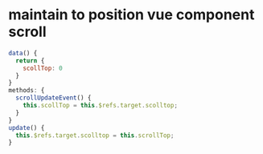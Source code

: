 # maintain to position vue component scroll

```js
data() {
  return {
    scollTop: 0
  }
}
methods: {
  scrollUpdateEvent() {
    this.scollTop = this.$refs.target.scolltop;
  }
}
update() {
  this.$refs.target.scolltop = this.scrollTop;
}

```
